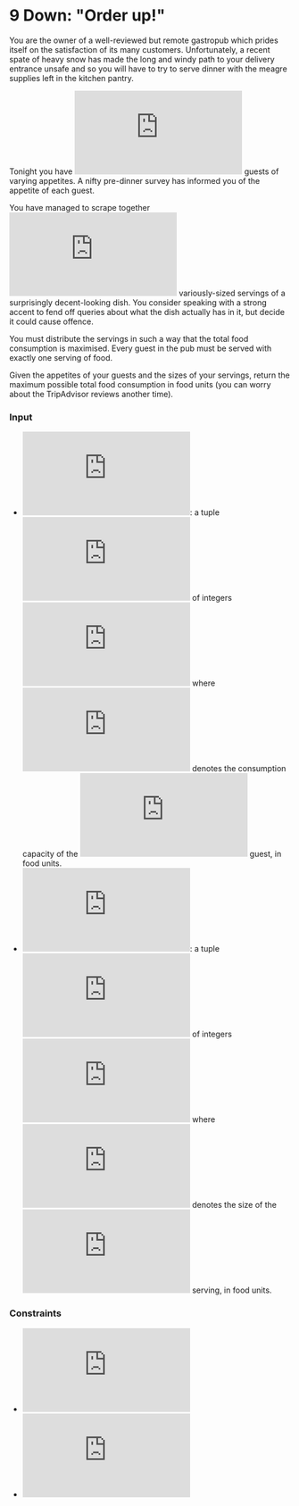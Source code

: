 # 9 Down: "Order up!"

You are the owner of a well-reviewed but remote gastropub which prides itself on the satisfaction of its many customers. Unfortunately, a recent spate of heavy snow has made the long and windy path to your delivery entrance unsafe and so you will have to try to serve dinner with the meagre supplies left in the kitchen pantry.

Tonight you have ![\inline N](http://latex.codecogs.com/svg.latex?%5Cinline%20N) guests of varying appetites. A nifty pre-dinner survey has informed you of the appetite of each guest.

You have managed to scrape together ![\inline N](http://latex.codecogs.com/svg.latex?%5Cinline%20N) variously-sized servings of a surprisingly decent-looking dish. You consider speaking with a strong accent to fend off queries about what the dish actually has in it, but decide it could cause offence.

You must distribute the servings in such a way that the total food consumption is maximised. Every guest in the pub must be served with exactly one serving of food.

Given the appetites of your guests and the sizes of your servings, return the maximum possible total food consumption in food units (you can worry about the TripAdvisor reviews another time).

### Input

- ![\inline C](http://latex.codecogs.com/svg.latex?%5Cinline%20C): a tuple ![\inline N](http://latex.codecogs.com/svg.latex?%5Cinline%20N) of integers ![\inline C_1, C_2, ..., C_N](http://latex.codecogs.com/svg.latex?%5Cinline%20C_1%2C%20C_2%2C%20...%2C%20C_N) where ![\inline C_i](http://latex.codecogs.com/svg.latex?%5Cinline%20C_i) denotes the consumption capacity of the ![\inline i^{th}](http://latex.codecogs.com/svg.latex?%5Cinline%20i%5E%7Bth%7D) guest, in food units.
- ![\inline D](http://latex.codecogs.com/svg.latex?%5Cinline%20D): a tuple ![\inline N](http://latex.codecogs.com/svg.latex?%5Cinline%20N) of integers ![\inline D_1, D_2, ..., D_N](http://latex.codecogs.com/svg.latex?%5Cinline%20D_1%2C%20D_2%2C%20...%2C%20D_N) where ![\inline D_i](http://latex.codecogs.com/svg.latex?%5Cinline%20D_i) denotes the size of the ![\inline i^{th}](http://latex.codecogs.com/svg.latex?%5Cinline%20i%5E%7Bth%7D) serving, in food units.

### Constraints

- ![\inline 1 \leq N \leq 10^6](http://latex.codecogs.com/svg.latex?%5Cinline%201%20%5Cleq%20N%20%5Cleq%2010%5E6)
- ![\inline 1 \leq C_i, D_i \leq 10^9](http://latex.codecogs.com/svg.latex?%5Cinline%201%20%5Cleq%20C_i%2C%20D_i%20%5Cleq%2010%5E9)
